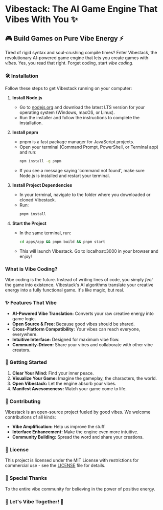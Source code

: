 # Vibestack: The AI Game Engine That Vibes With You ✨

## 🎮 Build Games on Pure Vibe Energy ⚡️

Tired of rigid syntax and soul-crushing compile times? Enter Vibestack, the revolutionary AI-powered game engine that lets you create games with *vibes*. Yes, you read that right. Forget coding, start *vibe coding*.

### 🛠️ Installation

Follow these steps to get Vibestack running on your computer:

1. **Install Node.js**
   - Go to [nodejs.org](https://nodejs.org/) and download the latest LTS version for your operating system (Windows, macOS, or Linux).
   - Run the installer and follow the instructions to complete the installation.

2. **Install pnpm**
   - pnpm is a fast package manager for JavaScript projects.
   - Open your terminal (Command Prompt, PowerShell, or Terminal app) and run:
     ```sh
     npm install -g pnpm
     ```
   - If you see a message saying 'command not found', make sure Node.js is installed and restart your terminal.

3. **Install Project Dependencies**
   - In your terminal, navigate to the folder where you downloaded or cloned Vibestack.
   - Run:
     ```sh
     pnpm install
     ```

4. **Start the Project**
   - In the same terminal, run:
     ```sh
     cd apps/app && pnpm build && pnpm start
     ```
   - This will launch Vibestack. Go to localhost:3000 in your browser and enjoy!

### What is Vibe Coding?

Vibe coding is the future. Instead of writing lines of code, you simply *feel* the game into existence. Vibestack's AI algorithms translate your creative energy into a fully functional game. It's like magic, but real.

### ✨ Features That Vibe

*   **AI-Powered Vibe Translation:** Converts your raw creative energy into game logic.
*   **Open Source & Free:** Because good vibes should be shared.
*   **Cross-Platform Compatibility:** Your vibes can reach everyone, everywhere.
*   **Intuitive Interface:** Designed for maximum vibe flow.
*   **Community-Driven:** Share your vibes and collaborate with other vibe creators.

### 🚀 Getting Started

1.  **Clear Your Mind:** Find your inner peace.
2.  **Visualize Your Game:** Imagine the gameplay, the characters, the world.
3.  **Open Vibestack:** Let the engine absorb your vibes.
4.  **Manifest Awesomeness:** Watch your game come to life.

### 🤝 Contributing

Vibestack is an open-source project fueled by good vibes. We welcome contributions of all kinds:

*   **Vibe Amplification:** Help us improve the stuff.
*   **Interface Enhancement:** Make the engine even more intuitive.
*   **Community Building:** Spread the word and share your creations.

### 📜 License

This project is licensed under the MIT License with restrictions for commercial use - see the [LICENSE](LICENSE) file for details.

### 🙏 Special Thanks

To the entire vibe community for believing in the power of positive energy.

### 💫 Let's Vibe Together! 💫
